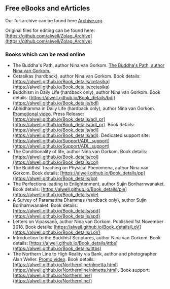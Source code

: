 ## Free eBooks and eArticles

Our full archive can be found here [Archive.org](http://archive.org/bookmarks/Alan%20Weller). 

Original files for editing can be found here: [https://github.com/alwell/Zolag_Archive](https://github.com/alwell/Zolag_Archive)


### Books which can be read online

- The Buddha's Path, author Nina van Gorkom. [The Buddha's Path, author Nina van Gorkom.](https://zolag-2.gitbook.io/the-buddha-s-path/)
- Cetasikas (hardback), author Nina van Gorkom. Book details: [https://alwell.github.io/Book_details/cetasika](https://alwell.github.io/Book_details/cetasika)
- Buddhism in Daily Life  (hardback only), author Nina van Gorkom. Book details: [https://alwell.github.io/Book_details/bdl](https://alwell.github.io/Book_details/bdl)
- Abhidhamma in Daily Life  (hardback only), author Nina van Gorkom. [Promotional video](https://youtu.be/LpOuNHuRGQg). Press Release: [https://alwell.github.io/Book_details/adl_pr](https://alwell.github.io/Book_details/adl_pr). 
Book details: [https://alwell.github.io/Book_details/adl](https://alwell.github.io/Book_details/adl). Dedicated support site: [https://alwell.github.io/Support/ADL_support](https://alwell.github.io/Support/ADL_support)
- The Conditionality of life, author Nina van Gorkom. Book details: [https://alwell.github.io/Book_details/col](https://alwell.github.io/Book_details/col)
- The Buddhist Teaching on Physical Phenomena, author Nina van Gorkom. Book details: [https://alwell.github.io/Book_details/pp](https://alwell.github.io/Book_details/pp)
- The Perfections leading to Enlightenment, author Sujin Boriharnwanaket. Book details: [https://alwell.github.io/Book_details/ple](https://alwell.github.io/Book_details/ple)
- A Survey of Paramattha Dhammas (hardback only), author Sujin Boriharnwanaket. Book details: [https://alwell.github.io/Book_details/spd](https://alwell.github.io/Book_details/spd)
- Letters on Vipassanā, author Nina van Gorkom. Published 1st November 2018. Book details: [https://alwell.github.io/Book_details/LoV](https://alwell.github.io/Book_details/LoV)
- Introduction to the Buddhist Scriptures, author Nina van Gorkom. Book details: [https://alwell.github.io/Book_details/ittbs](https://alwell.github.io/Book_details/ittbs)
- The Northern Line to High Reality via Bank, author and photographer Alan Weller. [Promo video](https://youtu.be/XeVEX9dGVTY). Book details: [https://alwell.github.io/Northernline/nlmetta.html](https://alwell.github.io/Northernline/nlmetta.html). Book support: [https://alwell.github.io/Northernline/](https://alwell.github.io/Northernline/)
